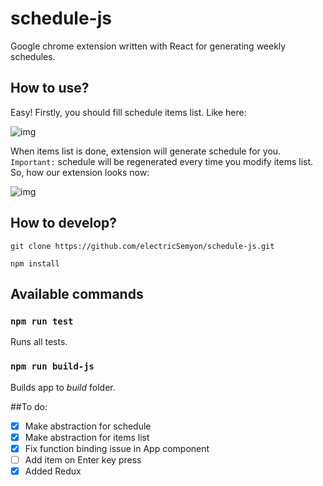 # schedule-js
Google chrome extension written with React for generating weekly schedules. 

## How to use?
Easy! Firstly, you should fill schedule items list. Like here:

![img](http://screenshot.su/img/cf/69/af/cf69afd31756496319efef74d0799d34.jpg)

When items list is done, extension will generate schedule for you. 
`Important:` schedule will be regenerated every time you modify items list.
So, how our extension looks now:

![img](http://screenshot.su/img/4a/68/37/4a6837f9d3587558f5841fb2ce5b2bb2.jpg)

## How to develop?
`git clone https://github.com/electricSemyon/schedule-js.git`

`npm install`

## Available commands

### `npm run test` 
Runs all tests.

### `npm run build-js` 
Builds app to *build* folder.

##To do:
- [x] Make abstraction for schedule
- [x] Make abstraction for items list
- [x] Fix function binding issue in App component
- [ ] Add item on Enter key press
- [x] Added Redux
